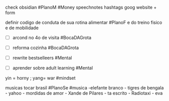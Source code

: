 check obsidian #PlanoM #Money 
	speechnotes
	hashtags
	goog website + form

definir codigo de conduta de sua rotina alimentar #PlanoF 
	e do treino fisico e de mobilidade

- [ ] arcond no 4o de visita #BocaDAGrota 
- [ ] reforma cozinha #BocaDAGrota 


- [ ] rewrite bestselleers #Mental 
- [ ] aprender sobre adult learning #Mental 


yin = horny ; yang= war #mindset

musicas tocar brasil #PlanoSe #musica
	-elefante branco - tigres de bengala
	- yahoo - mordidas de amor
	- Xande de Pilares - ta escrito
	- Radiotaxi - eva





